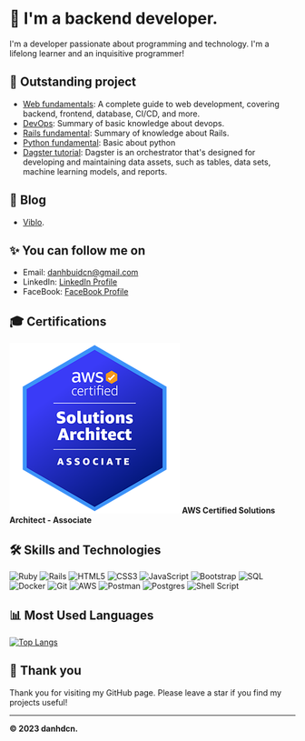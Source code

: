 # 👋 I'm a backend developer.

I'm a developer passionate about programming and technology. I'm a lifelong learner and an inquisitive programmer!

## 🚀 Outstanding project

- [Web fundamentals](https://github.com/danhbuidcn/web_fundamental): A complete guide to web development, covering backend, frontend, database, CI/CD, and more.
- [DevOps](https://github.com/danhbuidcn/devops): Summary of basic knowledge about devops.
- [Rails fundamental](https://github.com/danhbuidcn/rails_fundamental): Summary of knowledge about Rails.
- [Python fundamental](https://github.com/danhbuidcn/python_fundamental): Basic about python
- [Dagster tutorial](https://github.com/danhbuidcn/dagster_tutorial): Dagster is an orchestrator that's designed for developing and maintaining data assets, such as tables, data sets, machine learning models, and reports.
<!--
- [Laravel + VueJS](https://github.com/danhbuidcn/lara_vue_fundamental): Laravel, Vue 3 & Inertia Full Stack
-->

## 📝 Blog

- [Viblo](https://viblo.asia/u/BuiVanThuong).

## ✨ You can follow me on

- Email: [danhbuidcn@gmail.com](mailto:danhbuidcn@gmail.com)
- LinkedIn: [LinkedIn Profile](https://www.linkedin.com/in/th%C6%B0%E1%BB%A3ng-b%C3%B9i-bb98a31b6/)
- FaceBook: [FaceBook Profile](https://www.facebook.com/thuongbuivanhaui)

## 🎓 Certifications

[![AWS Certified Solutions Architect - Associate](AWS-Certified-Solutions-Architect-Associate_badge.png)](https://www.credly.com/badges/c04d0fc7-07ca-4bb9-9f91-126b652bb038/public_url) **AWS Certified Solutions Architect - Associate**

## 🛠️ Skills and Technologies

![Ruby](https://img.shields.io/badge/-Ruby-CC342D?logo=ruby&logoColor=white&style=flat)
![Rails](https://img.shields.io/badge/-Ruby_on_Rails-CC0000?logo=rubyonrails&logoColor=white&style=flat)
![HTML5](https://img.shields.io/badge/-HTML5-E34F26?logo=html5&logoColor=white&style=flat)
![CSS3](https://img.shields.io/badge/-CSS3-1572B6?logo=css3&logoColor=white&style=flat)
![JavaScript](https://img.shields.io/badge/-JavaScript-F7DF1E?logo=javascript&logoColor=black&style=flat)
![Bootstrap](https://img.shields.io/badge/-Bootstrap-563D7C?logo=bootstrap&logoColor=white&style=flat)
![SQL](https://img.shields.io/badge/-SQL-4479A1?logo=postgresql&logoColor=white&style=flat)
![Docker](https://img.shields.io/badge/-Docker-2496ED?logo=docker&logoColor=white&style=flat)
![Git](https://img.shields.io/badge/-Git-F05032?logo=git&logoColor=white&style=flat)
![AWS](https://img.shields.io/badge/-AWS-FF9900)
![Postman](https://img.shields.io/badge/-Postman-FF6C37?logo=postman&logoColor=white&style=flat)
![Postgres](https://img.shields.io/badge/-PostgreSQL-336791?logo=postgresql&logoColor=white&style=flat)
![Shell Script](https://img.shields.io/badge/-Shell_Script-4EAA25?logo=gnu-bash&logoColor=white&style=flat)

## 📊 Most Used Languages

[![Top Langs](https://github-readme-stats.vercel.app/api/top-langs/?username=danhbuidcn&layout=compact)](https://github.com/danhbuidcn)

## 🙏 Thank you

Thank you for visiting my GitHub page. Please leave a star if you find my projects useful!

---
**© 2023 danhdcn.**

<!--
**danhbuidcn/danhbuidcn** is a ✨ _special_ ✨ repository because its `README.md` (this file) appears on your GitHub profile.

Here are some ideas to get you started:

- 🔭 I’m currently working on ...
- 🌱 I’m currently learning ...
- 👯 I’m looking to collaborate on ...
- 🤔 I’m looking for help with ...
- 💬 Ask me about ...
- 📫 How to reach me: ...
- 😄 Pronouns: ...
- ⚡ Fun fact: ...
-->
